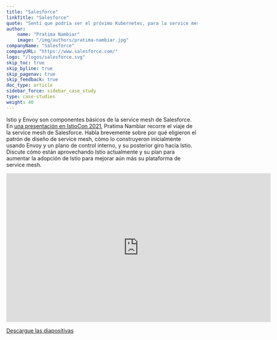 ```yaml
---
title: "Salesforce"
linkTitle: "Salesforce"
quote: "Sentí que podría ser el próximo Kubernetes, para la service mesh."
author:
    name: "Pratima Nambiar"
    image: "/img/authors/pratima-nambiar.jpg"
companyName: "Salesforce"
companyURL: "https://www.salesforce.com/"
logo: "/logos/salesforce.svg"
skip_toc: true
skip_byline: true
skip_pagenav: true
skip_feedback: true
doc_type: article
sidebar_force: sidebar_case_study
type: case-studies
weight: 40
---
```


Istio y Envoy son componentes básicos de la service mesh de Salesforce. En [una presentación en IstioCon 2021](https://events.istio.io/istiocon-2021/sessions/salesforce-service-mesh--our-istio-journey/), Pratima Nambiar recorre el viaje de la service mesh de Salesforce. Habla brevemente sobre por qué eligieron el patrón de diseño de service mesh, cómo lo construyeron inicialmente usando Envoy y un plano de control interno, y su posterior giro hacia Istio. Discute cómo están aprovechando Istio actualmente y su plan para aumentar la adopción de Istio para mejorar aún más su plataforma de service mesh.

<iframe width="696" height="392" src="https://www.youtube-nocookie.com/embed/upYyX0E6Wwk" title="YouTube video player" frameborder="0" allow="accelerometer; autoplay; clipboard-write; encrypted-media; gyroscope; picture-in-picture" allowfullscreen></iframe>

[Descargue las diapositivas](https://events.istio.io/istiocon-2021/slides/f2s-SalesforceServiceMesh-PratimaNambiar.pdf)
